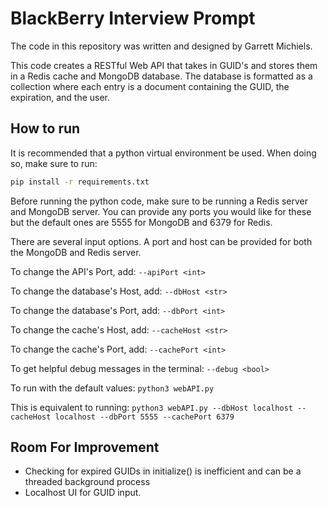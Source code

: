 # BlackBerry Interview Prompt
The code in this repository was written and designed by Garrett Michiels.

This code creates a RESTful Web API that takes in GUID's and stores them in a Redis cache and MongoDB database.
The database is formatted as a collection where each entry is a document containing the GUID, the expiration, and the user.

## How to run
It is recommended that a python virtual environment be used. When doing so, make sure to run:
```bash
pip install -r requirements.txt
```

Before running the python code, make sure to be running a Redis server and MongoDB server. You can provide any ports you would like for these but the default ones are 5555 for MongoDB and 6379 for Redis.

There are several input options. A port and host can be provided for both the MongoDB and Redis server.

To change the API's Port, add: ```--apiPort <int>```

To change the database's Host, add: ```--dbHost <str>```

To change the database's Port, add: ```--dbPort <int>```

To change the cache's Host, add: ```--cacheHost <str>```

To change the cache's Port, add: ```--cachePort <int>```

To get helpful debug messages in the terminal: ```--debug <bool>```

To run with the default values:
```python3 webAPI.py```

This is equivalent to running:
```python3 webAPI.py --dbHost localhost --cacheHost localhost --dbPort 5555 --cachePort 6379```


## Room For Improvement
- Checking for expired GUIDs in initialize() is inefficient and can be a threaded background process
- Localhost UI for GUID input.
